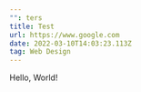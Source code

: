 ```yaml
---
"": ters
title: Test
url: https://www.google.com
date: 2022-03-10T14:03:23.113Z
tag: Web Design
---
```

Hello, World!